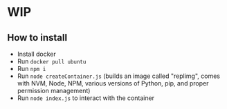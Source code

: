 # WIP

## How to install

- Install docker
- Run `docker pull ubuntu`
- Run `npm i`
- Run `node createContainer.js` (builds an image called "replimg", comes with NVM, Node, NPM, various versions of Python, pip, and proper permission management)
- Run `node index.js` to interact with the container
